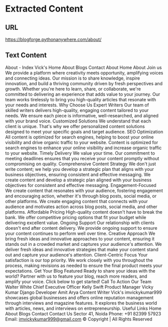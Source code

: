 # Extracted Content

## URL

https://blogforge.pythonanywhere.com/about/

## Text Content

About - Index
Vick's
Home
About
Blogs
Contact
About
Home
About
Join us
We provide a platform where creativity meets opportunity, amplifying voices and connecting ideas. Our mission is to share knowledge, inspire innovation, and build a thriving community driven by fresh perspectives and growth.
Whether you're here to learn, share, or collaborate, we're committed to delivering an experience that adds value to your journey.
Our team works tirelessly to bring you high-quality articles that resonate with your needs and interests.
Why Choose Us
Expert Writers
Our team of skilled writers delivers high-quality, engaging content tailored to your needs.
We ensure each piece is informative, well-researched, and aligned with your brand voice.
Customized Solutions
We understand that each client is unique.
That's why we offer personalized content solutions designed to meet your specific goals and target audience.
SEO Optimization
All content is optimized for search engines, helping to boost your online visibility and drive organic traffic to your website.
Content is optimized for search engines to enhance your online visibility and increase organic traffic to your website.
Timely Delivery
We value your time.
Our commitment to meeting deadlines ensures that you receive your content promptly without compromising on quality.
Comprehensive Content Strategy
We don't just write content; we help you develop a strategic plan that aligns with your business objectives, ensuring consistent and effective messaging.
We create content and develop a strategic plan aligned with your business objectives for consistent and effective messaging.
Engagement-Focused
We create content that resonates with your audience, fostering engagement and encouraging action, whether it's through blog posts, social media, or other platforms.
We create engaging content that connects with your audience and motivates action across blog posts, social media, and other platforms.
Affordable Pricing
High-quality content doesn't have to break the bank.
We offer competitive pricing options that fit your budget while delivering excellent value.
Ongoing Support
Our relationship with clients doesn't end after content delivery.
We provide ongoing support to ensure your content continues to perform well over time.
Creative Approach
We bring fresh ideas and innovative approaches to your content, ensuring it stands out in a crowded market and captures your audience's attention.
We deliver fresh ideas and innovative strategies that make your content stand out and capture your audience's attention.
Client-Centric Focus
Your satisfaction is our top priority.
We work closely with you throughout the process, making revisions as needed to ensure the final product meets your expectations.
Get Your Blog Featured
Ready to share your ideas with the world? Partner with us to feature your blog, reach more readers, and amplify your voice. Click below to get started!
Call To Action
Our Team
Walter White
Chief Executive Officer
Kelly Swift
Product Manager
Vicky Kumar
Django Developer
Amit Arya
Content Writer
Vick's
imvickykumar999 showcases global businesses and offers online reputation management through interviews and magazine features. It explores the business world with articles, news, and interviews on entrepreneurship.
Useful Links
Home
About
Blogs
Contact
Contact Us
Sector 41, Noida
Phone:
+91 82399 57923
Email:
imvickykumar999@gmail.com
© Copyright
| All Rights Reserved
